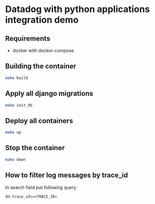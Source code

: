 # Datadog with python applications integration demo

## Requirements
* docker with docker-compose


## Building the container
```sh
make build
```

## Apply all django migrations
```sh
make init_db
```

## Deploy all containers
```sh
make up
```


## Stop the container
```sh
make down
```

## How to filter log messages by trace_id
In search field put following query:
```
dd.trace_id\=<TRACE_ID>
```